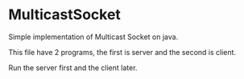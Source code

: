 # MulticastSocket
Simple implementation of Multicast Socket on java.

This file have 2 programs, the first is server and the second is client.

Run the server first and the client later.
